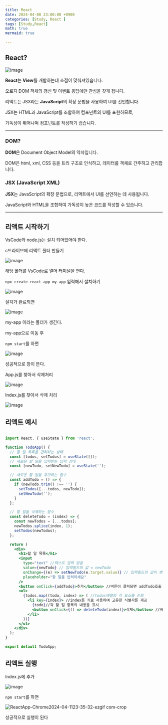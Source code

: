 ```yaml
---
title: React
date: 2024-04-08 23:00:00 +0900
categories: [Study, React ]
tags: [Study,React]
math: true
mermaid: true

---
```


## **React?**

![image](https://github.com/ararp1006/Algorithm/assets/130068083/a78c7ac8-542a-4f25-a8ee-69df94279a7d)



**React**는 **View**를 개발하는데 초점이 맞춰져있습니다.
 
오로지 DOM 객체의 갱신 및 이벤트 응답에만 관심을 갖게 됩니다.

리액트는 JSX라는 **JavaScript**의 확장 문법을 사용하여 UI를 선언합니다.

JSX는 HTML과 JavaScript를 조합하여 컴포넌트의 UI를 표현하므로, 

가독성이 뛰어나며 컴포넌트를 작성하기 쉽습니다.

<HR>

 
### **DOM?**

**DOM**은 Document Object Model의 약자입니다.

DOM은 html, xml, CSS 등을 트리 구조로 인식하고, 데이터를 객체로 간주하고 관리합니다.

### **JSX (JavaScript XML)**

**JSX**는 JavaScript의 확장 문법으로, 리액트에서 UI를 선언하는 데 사용됩니다.

JavaScript와 HTML을 조합하여 가독성이 높은 코드를 작성할 수 있습니다.



<HR>

## **리액트 시작하기**

VsCode와 node.js는 설치 되어있어야 한다.

c드라이브에 리액트 폴더 만들기

![image](https://github.com/ararp1006/Algorithm/assets/130068083/956b8e1f-f159-405d-9b24-171ef5fc8e7a)

해당 폴더를 VsCode로 열어 터미널을 연다.

```npx create-react-app my-app``` 입력해서 설치하기

![image](https://github.com/ararp1006/Algorithm/assets/130068083/2dc52c7a-7663-4401-a0a5-945775699e60)

설치가 완료되면 

![image](https://github.com/ararp1006/Algorithm/assets/130068083/05e35272-2adb-4a16-a316-2471123e8e9c)

my-app 이라는 폴더가 생긴다. 

my-app으로 이동 후

```npm start```를 하면

![image](https://github.com/ararp1006/Algorithm/assets/130068083/7cce431d-9dd5-4ebc-a0ee-dc7dd976e289)

성공적으로 창이 뜬다.



App.js를 찾아서 삭제처리

![image](https://github.com/ararp1006/Algorithm/assets/130068083/0a6e1e1b-325b-4958-91a3-27593d4d4538)

Index.js를 찾아서 삭제 처리

![image](https://github.com/ararp1006/Algorithm/assets/130068083/510c6ba4-3e71-42ce-97cc-15f835922472)



## **리액트 예시**

```jsx

import React, { useState } from 'react';

function TodoApp() {
  // 할 일 목록을 관리하는 상태
  const [todos, setTodos] = useState([]);
  // 새로운 할 일을 입력받는 입력 상태
  const [newTodo, setNewTodo] = useState('');

  // 새로운 할 일을 추가하는 함수
  const addTodo = () => {
    if (newTodo.trim() !== '') {
      setTodos([...todos, newTodo]);
      setNewTodo('');
    }
  };

  // 할 일을 삭제하는 함수
  const deleteTodo = (index) => {
    const newTodos = [...todos];
    newTodos.splice(index, 1);
    setTodos(newTodos);
  };

  return (
    <div>
      <h1>할 일 목록</h1>
      <input
        type="text" //텍스트 입력 받음
        value={newTodo} // 입력필드의 값 = newTodo
        onChange={(e) => setNewTodo(e.target.value)} // 입력필드의 값이 변경될때마다 setNewTodo호출해서 newTodo상태 업데이트
        placeholder="할 일을 입력하세요"
      />
      <button onClick={addTodo}>추가</button> //버튼이 클릭되면 addTodo호출
      <ul>
        {todos.map((todo, index) => ( //todos배열의 각 요소를 순회
          <li key={index}> //index를 키로 사용하여 고유한 식별자를 제공
            {todo}//각 할 일 항목의 내용을 표시
            <button onClick={() => deleteTodo(index)}>삭제</button> //버튼이 클릭되면 delteTodo함수 호출
          </li>
        ))}
      </ul>
    </div>
  );
}

export default TodoApp;


```

## **리액트 실행**

Index.js에 추가

![image](https://github.com/ararp1006/Algorithm/assets/130068083/d6f9d2e9-a67b-4432-8c5f-e69b9d514bc7)

```npm start```를 하면


![ReactApp-Chrome2024-04-1123-35-32-ezgif com-crop](https://github.com/ararp1006/Algorithm/assets/130068083/ed9f5a40-f788-4dcb-99b8-b568f9d167e8)

성공적으로 실행이 된다
